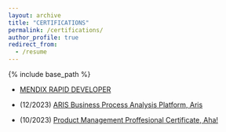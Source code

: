 ```yaml
---
layout: archive
title: "CERTIFICATIONS"
permalink: /certifications/
author_profile: true
redirect_from:
  - /resume
---
```


{% include base_path %}

- [MENDIX RAPID DEVELOPER](/files/MendixRapidDeveloper-42347.pdf)

- (12/2023) [ARIS Business Process Analysis Platform, Aris](/files/ARISDecember07_2023Tina_Charles_Mbakwe-Obi.pdf)

- (10/2023) [Product Management Proffesional Certificate, Aha!](http://www.linkedin.com/learning/certificates/741773109ad65167cb1a6e34581815116602fd00a59cd6e07b04d5aba608e705)

